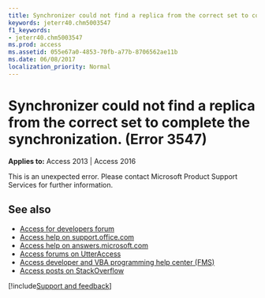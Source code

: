 ```yaml
---
title: Synchronizer could not find a replica from the correct set to complete the synchronization. (Error 3547)
keywords: jeterr40.chm5003547
f1_keywords:
- jeterr40.chm5003547
ms.prod: access
ms.assetid: 055e67a0-4853-70fb-a77b-8706562ae11b
ms.date: 06/08/2017
localization_priority: Normal
---
```



# Synchronizer could not find a replica from the correct set to complete the synchronization. (Error 3547)

  

**Applies to:** Access 2013 | Access 2016

This is an unexpected error. Please contact Microsoft Product Support Services for further information.

## See also

- [Access for developers forum](https://social.msdn.microsoft.com/Forums/office/home?forum=accessdev)
- [Access help on support.office.com](https://support.office.com/search/results?query=Access)
- [Access help on answers.microsoft.com](https://answers.microsoft.com/)
- [Access forums on UtterAccess](https://www.utteraccess.com/forum/index.php?act=idx)
- [Access developer and VBA programming help center (FMS)](https://www.fmsinc.com/MicrosoftAccess/developer/)
- [Access posts on StackOverflow](https://stackoverflow.com/questions/tagged/ms-access)

[!include[Support and feedback](~/includes/feedback-boilerplate.md)]